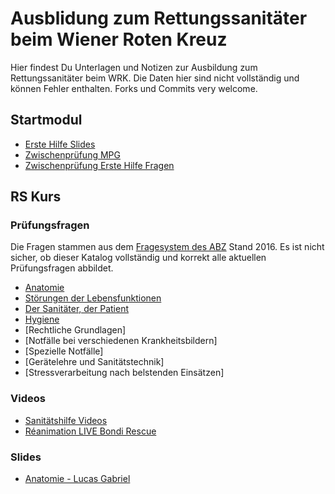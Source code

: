 # Ausblidung zum Rettungssanitäter beim Wiener Roten Kreuz

Hier findest Du Unterlagen und Notizen zur Ausbildung zum Rettungssanitäter beim WRK. Die Daten hier sind nicht vollständig und können Fehler enthalten. Forks und Commits very welcome.

## Startmodul
+ [Erste Hilfe Slides](zwischenpruefung/Erste_Hilfe_Grundkurs_Version-Juni-2016.pdf)
+ [Zwischenprüfung MPG](zwischenpruefung/zwischenpruefung_mpg.md)
+ [Zwischenprüfung Erste Hilfe Fragen](zwischenpruefung/zwischenpruefung_erstehilfe.md)

## RS Kurs

### Prüfungsfragen
Die Fragen stammen aus dem [Fragesystem des ABZ](https://intranet.wrk.at/confluence/display/FWuV/Fragenprogramm+RS-Mappe#FragenprogrammRS-Mappe-Wiekommeichhinein?) Stand 2016. Es ist nicht sicher, ob dieser Katalog vollständig und korrekt alle aktuellen Prüfungsfragen abbildet.
+ [Anatomie](abschlusspruefung/anatomie.md)
+ [Störungen der Lebensfunktionen](abschlusspruefung/stoerungen_der_lebensfunktionen.md)
+ [Der Sanitäter, der Patient](abschlusspruefung/sanitaeter.md)
+ [Hygiene](abschlusspruefung/hygiene.md)
+ [Rechtliche Grundlagen]
+ [Notfälle bei verschiedenen Krankheitsbildern]
+ [Spezielle Notfälle]
+ [Gerätelehre und Sanitätstechnik]
+ [Stressverarbeitung nach belstenden Einsätzen]

### Videos
+ [Sanitätshilfe Videos](https://www.youtube.com/user/Sanitaetshilfe/videos)
+ [Réanimation LIVE Bondi Rescue](https://www.youtube.com/watch?v=YOkCEuK5lK0)

###  Slides
+ [Anatomie - Lucas Gabriel](SAN_Kurs/rs_ausbildung_d_anatomiephysiologie.pdf)
